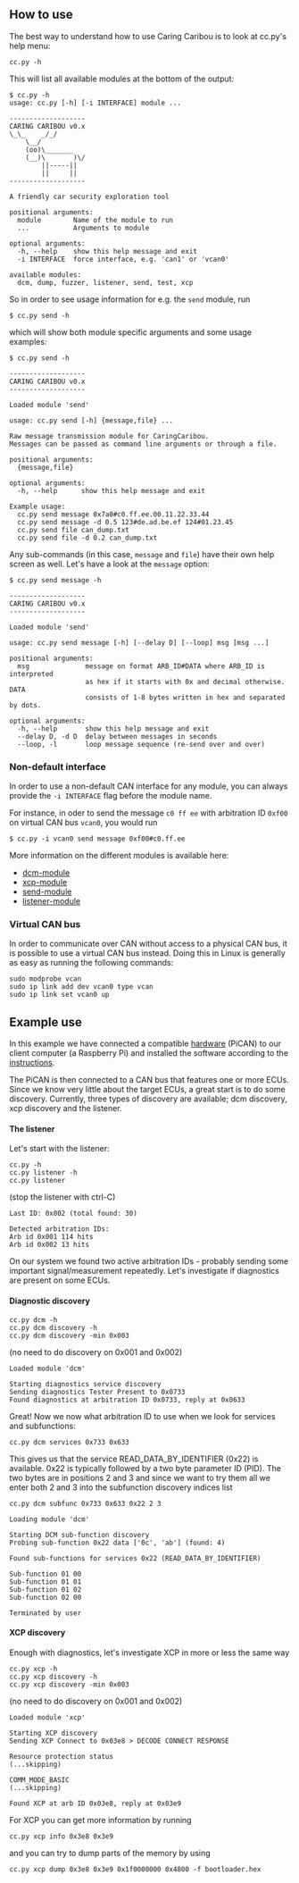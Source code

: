 ## How to use
The best way to understand how to use Caring Caribou is to look at cc.py's help menu:
    
    cc.py -h

This will list all available modules at the bottom of the output:

```
$ cc.py -h
usage: cc.py [-h] [-i INTERFACE] module ...

-------------------
CARING CARIBOU v0.x
\_\_    _/_/
    \__/
    (oo)\_______
    (__)\       )\/
        ||-----||
        ||     ||
-------------------

A friendly car security exploration tool

positional arguments:
  module        Name of the module to run
  ...           Arguments to module

optional arguments:
  -h, --help    show this help message and exit
  -i INTERFACE  force interface, e.g. 'can1' or 'vcan0'

available modules:
  dcm, dump, fuzzer, listener, send, test, xcp
```

So in order to see usage information for e.g. the `send` module, run

    $ cc.py send -h

which will show both module specific arguments and some usage examples:

```
$ cc.py send -h

-------------------
CARING CARIBOU v0.x
-------------------

Loaded module 'send'

usage: cc.py send [-h] {message,file} ...

Raw message transmission module for CaringCaribou.
Messages can be passed as command line arguments or through a file.

positional arguments:
  {message,file}

optional arguments:
  -h, --help      show this help message and exit

Example usage:
  cc.py send message 0x7a0#c0.ff.ee.00.11.22.33.44
  cc.py send message -d 0.5 123#de.ad.be.ef 124#01.23.45
  cc.py send file can_dump.txt
  cc.py send file -d 0.2 can_dump.txt
```

Any sub-commands (in this case, `message` and `file`) have their own help screen as well. Let's have a look at the `message` option:

```
$ cc.py send message -h

-------------------
CARING CARIBOU v0.x
-------------------

Loaded module 'send'

usage: cc.py send message [-h] [--delay D] [--loop] msg [msg ...]

positional arguments:
  msg              message on format ARB_ID#DATA where ARB_ID is interpreted
                   as hex if it starts with 0x and decimal otherwise. DATA
                   consists of 1-8 bytes written in hex and separated by dots.

optional arguments:
  -h, --help       show this help message and exit
  --delay D, -d D  delay between messages in seconds
  --loop, -l       loop message sequence (re-send over and over)
```

### Non-default interface
In order to use a non-default CAN interface for any module, you can always provide the `-i INTERFACE` flag before the module name.

For instance, in oder to send the message `c0 ff ee` with arbitration ID `0xf00` on virtual CAN bus `vcan0`, you would run

    $ cc.py -i vcan0 send message 0xf00#c0.ff.ee

More information on the different modules is available here:
+ [dcm-module](https://github.com/CaringCaribou/caringcaribou/blob/master/documentation/dcm.md)
+ [xcp-module](https://github.com/CaringCaribou/caringcaribou/blob/master/documentation/xcp.md)
+ [send-module](https://github.com/CaringCaribou/caringcaribou/blob/master/documentation/send.md)
+ [listener-module](https://github.com/CaringCaribou/caringcaribou/blob/master/documentation/listener.md)

### Virtual CAN bus
In order to communicate over CAN without access to a physical CAN bus, it is possible to use a virtual CAN bus instead. Doing this in Linux is generally as easy as running the following commands:

    sudo modprobe vcan
    sudo ip link add dev vcan0 type vcan
    sudo ip link set vcan0 up

## Example use
In this example we have connected a compatible [hardware](https://github.com/CaringCaribou/caringcaribou/blob/master/README.md#hardware-requirements) (PiCAN) to our client computer (a Raspberry Pi) and installed the software according to the [instructions](https://github.com/CaringCaribou/caringcaribou/blob/master/documentation/howtoinstall.md#raspberry-pi).

The PiCAN is then connected to a CAN bus that features one or more ECUs. Since we know very little about the target ECUs, a great start is to do some discovery. Currently, three types of discovery are available; dcm discovery, xcp discovery and the listener.

#### The listener
Let's start with the listener:

    cc.py -h
    cc.py listener -h
    cc.py listener

(stop the listener with ctrl-C)

```
Last ID: 0x002 (total found: 30)

Detected arbitration IDs:
Arb id 0x001 114 hits
Arb id 0x002 13 hits
```

On our system we found two active arbitration IDs - probably sending some important signal/measurement repeatedly. Let's investigate if diagnostics are present on some ECUs.

#### Diagnostic discovery

    cc.py dcm -h
    cc.py dcm discovery -h
    cc.py dcm discovery -min 0x003

(no need to do discovery on 0x001 and 0x002)

```
Loaded module 'dcm'

Starting diagnostics service discovery
Sending diagnostics Tester Present to 0x0733
Found diagnostics at arbitration ID 0x0733, reply at 0x0633
```

Great! Now we now what arbitration ID to use when we look for services and subfunctions:

    cc.py dcm services 0x733 0x633

This gives us that the service READ_DATA_BY_IDENTIFIER (0x22) is available. 0x22 is typically followed by a two byte parameter ID (PID). The two bytes are in positions 2 and 3 and since we want to try them all we enter both 2 and 3 into the subfunction discovery indices list

    cc.py dcm subfunc 0x733 0x633 0x22 2 3

```
Loading module 'dcm'

Starting DCM sub-function discovery
Probing sub-function 0x22 data ['0c', 'ab'] (found: 4)

Found sub-functions for services 0x22 (READ_DATA_BY_IDENTIFIER)

Sub-function 01 00
Sub-function 01 01
Sub-function 01 02
Sub-function 02 00

Terminated by user
```

#### XCP discovery
Enough with diagnostics, let's investigate XCP in more or less the same way

    cc.py xcp -h
    cc.py xcp discovery -h
    cc.py xcp discovery -min 0x003

(no need to do discovery on 0x001 and 0x002)

```
Loaded module 'xcp'

Starting XCP discovery
Sending XCP Connect to 0x03e8 > DECODE CONNECT RESPONSE

Resource protection status
(...skipping)

COMM_MODE_BASIC
(...skipping)

Found XCP at arb ID 0x03e8, reply at 0x03e9
```

For XCP you can get more information by running

    cc.py xcp info 0x3e8 0x3e9

and you can try to dump parts of the memory by using

    cc.py xcp dump 0x3e8 0x3e9 0x1f0000000 0x4800 -f bootloader.hex
